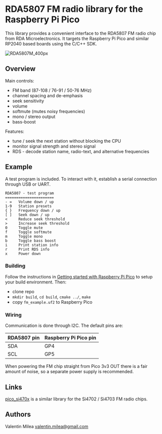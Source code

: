 # RDA5807 FM radio library for the Raspberry Pi Pico

This library provides a convenient interface to the RDA5807 FM radio chip from RDA Microelectronics. It targets the Raspberry Pi Pico and similar RP2040 based boards using the C/C++ SDK.

![RDA5807M_400px](https://user-images.githubusercontent.com/278476/131880973-bcd468be-c54e-4abb-b385-dbdfcb7c8bb3.png)

## Overview

Main controls:

- FM band (87-108 / 76-91 / 50-76 MHz)
- channel spacing and de-emphasis
- seek sensitivity
- volume
- softmute (mutes noisy frequencies)
- mono / stereo output
- bass-boost

Features:

- tune / seek the next station without blocking the CPU
- monitor signal strength and stereo signal
- RDS - decode station name, radio-text, and alternative frequencies

## Example

A test program is included. To interact with it, establish a serial connection through USB or UART.

```
RDA5807 - test program
======================
- =   Volume down / up
1-9   Station presets
{ }   Frequency down / up
[ ]   Seek down / up
<     Reduce seek threshold
>     Increase seek threshold
0     Toggle mute
f     Toggle softmute
m     Toggle mono
b     Toggle bass boost
i     Print station info
r     Print RDS info
x     Power down
```

### Building

Follow the instructions in [Getting started with Raspberry Pi Pico](https://datasheets.raspberrypi.org/pico/getting-started-with-pico.pdf) to setup your build environment. Then:

- clone repo
- `mkdir build`, `cd build`, `cmake ../`, `make`
- copy `fm_example.uf2` to Raspberry Pico

### Wiring

Communication is done through I2C. The default pins are:

| RDA5807 pin | Raspberry Pi Pico pin |
| ----------- | --------------------- |
| SDA         | GP4                   |
| SCL         | GP5                   |

When powering the FM chip straight from Pico 3v3 OUT there is a fair amount of noise, so a separate power supply is recommended.

## Links

[pico_si470x](https://github.com/vmilea/pico_si470x) is a similar library for the Si4702 / Si4703 FM radio chips.

## Authors

Valentin Milea <valentin.milea@gmail.com>

